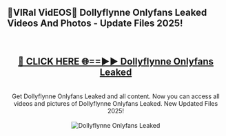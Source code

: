 <h2>🔴VIRal VidEOS🔴 Dollyflynne Onlyfans Leaked Videos And Photos - Update Files 2025!</h2>
<br>
<div align="center">
<h2><a href="https://virallinks.top/odZfE0" rel="nofollow">🔴 CLICK HERE 🌐==►► Dollyflynne Onlyfans Leaked</a></h2>
<br>
Get Dollyflynne Onlyfans Leaked and all content. Now you can access all videos and pictures of Dollyflynne Onlyfans Leaked. New Updated Files 2025!
<br>
<br>
<a href="https://virallinks.top/odZfE0" rel="nofollow" data-target="animated-image.originalLink"><img src="https://i.imgur.com/dJHk4Zq.gif)" alt="Dollyflynne Onlyfans Leaked" style="max-width: 100%; display: inline-block;" data-target="animated-image.originalImage"></a>
</div>
<br>
